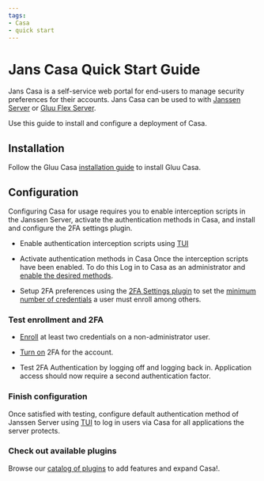 ```yaml
---
tags:
- Casa
- quick start
---
```


# Jans Casa Quick Start Guide

Jans Casa is a self-service web portal for end-users to manage security preferences for their accounts. Jans Casa can
be used to with [Janssen Server](https://jans.io) or [Gluu Flex Server](https://gluu.org).

Use this guide to install and configure a deployment of Casa.

## Installation

Follow the Gluu Casa [installation guide](./administration/README.md) to install Gluu Casa.

## Configuration

Configuring Casa for usage requires you to enable interception scripts in the Janssen Server, activate the 
authentication methods in Casa, and install and configure the 2FA settings plugin. 

- Enable authentication interception scripts using [TUI](../admin/config-guide/config-tools/jans-tui/README.md) 
- Activate authentication methods in Casa Once the interception scripts have been enabled. To do this 
Log in to Casa as an administrator and [enable the desired methods](./administration/admin-console.md#configure-casa).

- Setup 2FA preferences using the [2FA Settings plugin](./plugins/2fa-settings.md) to set the 
[minimum number of credentials](./administration/admin-console.md#2fa-settings) a user must enroll among others.

### Test enrollment and 2FA

- [Enroll](./user-guide.md#2fa-credential-details--enrollment) at least two credentials on a non-administrator user.

- [Turn on](./user-guide.md#turn-2fa-onoff) 2FA for the account.

- Test 2FA Authentication by logging off and logging back in. Application access should now require a second 
authentication factor.

### Finish configuration

Once satisfied with testing, configure default authentication method of 
Janssen Server using [TUI](../admin/config-guide/config-tools/jans-tui/README.md) 
 to log in users via Casa for all applications the server protects.

### Check out available plugins

Browse our [catalog of plugins](https://casa.gluu.org/plugins) to add features and expand Casa!.
